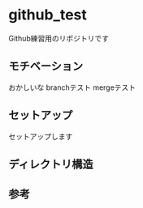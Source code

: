 # github_test

Github練習用のリポジトリです

## モチベーション
おかしいな
branchテスト
mergeテスト

## セットアップ
セットアップします

## ディレクトリ構造

## 参考

